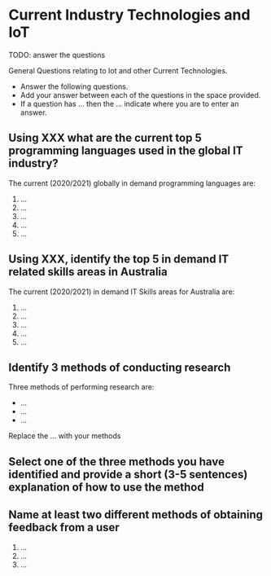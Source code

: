 # Current Industry Technologies and IoT

TODO: answer the questions

General Questions relating to Iot and other Current Technologies.

- Answer the following questions.
- Add your answer between each of the questions in the space provided.
- If a question has ... then the ... indicate where you are to enter an answer.

## Using XXX what are the current top 5 programming languages used in the global IT industry?

The current (2020/2021) globally in demand programming languages are:
1. ...
2. ...
3. ...
4. ...
5. ...

## Using XXX, identify the top 5 in demand IT related skills  areas in Australia

The current (2020/2021) in demand IT Skills areas for Australia are:
1. ...
2. ...
3. ...
4. ...
5. ...

## Identify 3 methods of conducting research

Three methods of performing research are:
- ...
- ...
- ...

Replace the ... with your methods

## Select one of the three methods you have identified and provide a short (3-5 sentences) explanation of how to use the method 



## Name at least two different methods of obtaining feedback from a user

1. ...
2. ...
3. ...
